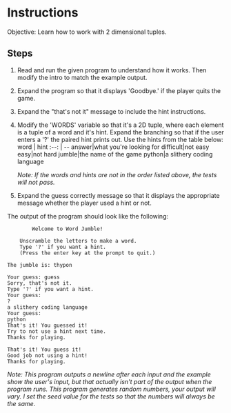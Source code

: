 # Instructions
Objective: Learn how to work with 2 dimensional tuples.

## Steps
1. Read and run the given program to understand how it works. Then modify the intro to match the example output.
2. Expand the program so that it displays 'Goodbye.' if the player quits the game.
3. Expand the "that's not it" message to include the hint instructions.
4. Modify the 'WORDS' variable so that it's a 2D tuple, where each element is a tuple of a word and it's hint. Expand the branching so that if the user enters a '?' the paired hint prints out. Use the hints from the table below:
	word | hint
	:--: | --
	answer|what you're looking for
	difficult|not easy
	easy|not hard
	jumble|the name of the game
	python|a slithery coding language

	*Note: If the words and hints are not in the order listed above, the tests will not pass.*
5. Expand the guess correctly message so that it displays the appropriate message whether the player used a hint or not.


The output of the program should look like the following:
```
		Welcome to Word Jumble!

	Unscramble the letters to make a word.
	Type '?' if you want a hint.
	(Press the enter key at the prompt to quit.)

The jumble is: thypon

Your guess: guess
Sorry, that's not it.
Type '?' if you want a hint.
Your guess:
?
a slithery coding language
Your guess:
python
That's it! You guessed it!
Try to not use a hint next time.
Thanks for playing.
```
```
That's it! You guess it!
Good job not using a hint!
Thanks for playing.
```
*Note: This program outputs a newline after each input and the example show the user's input, but that actually isn't part of the output when the program runs. This program generates random numbers, your output will vary. I set the seed value for the tests so that the numbers will always be the same.*
